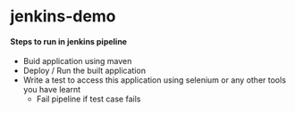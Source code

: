 # jenkins-demo
#### Steps to run in jenkins pipeline
* Buid application using maven
* Deploy / Run the built application
* Write a test to access this application using selenium or any other tools you have learnt
  - Fail pipeline if test case fails
